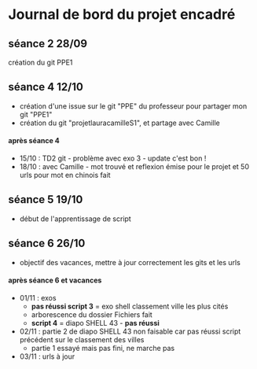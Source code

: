 # Journal de bord du projet encadré


## séance 2 28/09
création du git PPE1


## séance 4 12/10
- création d'une issue sur le git "PPE" du professeur pour partager mon git "PPE1"
- création du git "projetlauracamilleS1", et partage avec Camille

#### après séance 4
- 15/10 : TD2 git - problème avec exo 3 - update c'est bon !
- 18/10 : avec Camille - mot trouvé et reflexion émise pour le projet et 50 urls pour mot en chinois fait

## séance 5 19/10
- début de l'apprentissage de script


## séance 6 26/10
- objectif des vacances, mettre à jour correctement les gits et les urls

#### après séance 6 et vacances
- 01/11 : exos
	- **pas réussi script 3** = exo shell classement ville les plus cités
	- arborescence du dossier Fichiers fait
	- **script 4** = diapo SHELL 43 - **pas réussi**
- 02/11 : partie 2 de diapo SHELL 43 non faisable car pas réussi script précédent sur le classement des villes
	- partie 1 essayé mais pas fini, ne marche pas
- 03/11 : urls à jour

